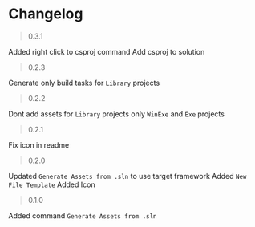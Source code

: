 # Changelog

> 0.3.1

Added right click to csproj command Add csproj to solution

> 0.2.3

Generate only build tasks for `Library` projects

> 0.2.2

Dont add assets for `Library` projects only `WinExe` and `Exe` projects

> 0.2.1 

Fix icon in readme

> 0.2.0

Updated `Generate Assets from .sln` to use target framework
Added `New File Template`
Added Icon

> 0.1.0

Added command `Generate Assets from .sln`
